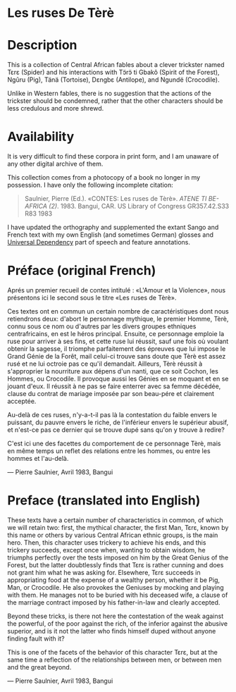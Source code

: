 # Les ruses De Tèrè

# Description

This is a collection of Central African fables about a clever trickster named Tɛrɛ (Spider)
and his interactions with Tɔ̈rɔ̈ ti Gbakô (Spirit of the Forest), Ngûru (Pig), Tänä (Tortoise), Dɛngbɛ (Antilope), and Ngundë (Crocodile).

Unlike in Western fables, there is no suggestion that the actions of the trickster should be condemned,
rather that the other characters should be less credulous and more shrewd.

# Availability

It is very difficult to find these corpora in print form, and I am unaware of any other digital archive of them.

This collection comes from a photocopy of a book no longer in my possession. I have only the following incomplete citation:

> Saulnier, Pierre (Ed.). «CONTES: Les ruses de Tèrè». _ATENE TI BE-AFRICA (2)_. 1983. Bangui, CAR. US Library of Congress GR357.42.S33 R83 1983

I have updated the orthography and supplemented the extant Sango and French text with my own English (and sometimes German) glosses and [Universal Dependency](https://universaldependencies.org/) part of speech and feature annotations.

# Préface (original French)

Aprés un premier recueil de contes intitulé : «L'Amour et la Violence», nous présentons ici le second sous le titre «Les ruses de Tèrè».

Ces textes ont en commun un certain nombre de caractéristiques dont nous retiendrons deux: d'abort le personnage mythique, le premier Homme, Tèrè, connu sous ce nom ou d'autres par les divers groupes ethniques centrafricains, en est le héros principal. Ensuite, ce personnage emploie la ruse pour arriver à ses fins, et cette ruse lui réussit, sauf une fois où voulant obtenir la sagesse, il triomphe parfaitement des épreuves que lui impose le Grand Génie de la Forêt, mail celui-ci trouve sans doute que Tèrè est assez rusé et ne lui octroie pas ce qu'il demandait. Ailleurs, Tèrè réussit à s'approprier la nourriture aux dépens d'un nanti, que ce soit Cochon, les Hommes, ou Crocodile. Il provoque aussi les Génies en se moquant et en se jouant d'eux. Il réussit à ne pas se faire enterrer avec sa femme décédée, clause du contrat de mariage imposée par son beau-pére et clairement acceptée.

Au-delà de ces ruses, n'y-a-t-il pas là la contestation du faible envers le puissant, du pauvre envers le riche, de l'inférieur envers le supérieur abusif, et n'est-ce pas ce dernier qui se trouve dupé sans qu'on y trouve à redire?

C'est ici une des facettes du comportement de ce personnage Tèrè, mais en même temps un reflet des relations entre les hommes, ou entre les hommes et l'au-delà.

— Pierre Saulnier, Avril 1983, Bangui

# Preface (translated into English)

These texts have a certain number of characteristics in common, of which we will retain two: first, the mythical character, the first Man, Tɛrɛ, known by this name or others by various Central African ethnic groups, is the main hero. Then, this character uses trickery to achieve his ends, and this trickery succeeds, except once when, wanting to obtain wisdom, he triumphs perfectly over the tests imposed on him by the Great Genius of the Forest, but the latter doubtlessly finds that Tɛrɛ is rather cunning and does not grant him what he was asking for. Elsewhere, Tɛrɛ succeeds in appropriating food at the expense of a wealthy person, whether it be Pig, Man, or Crocodile. He also provokes the Geniuses by mocking and playing with them. He manages not to be buried with his deceased wife, a clause of the marriage contract imposed by his father-in-law and clearly accepted.

Beyond these tricks, is there not here the contestation of the weak against the powerful, of the poor against the rich, of the inferior against the abusive superior, and is it not the latter who finds himself duped without anyone finding fault with it?

This is one of the facets of the behavior of this character Tɛrɛ, but at the same time a reflection of the relationships between men, or between men and the great beyond.

— Pierre Saulnier, Avril 1983, Bangui

